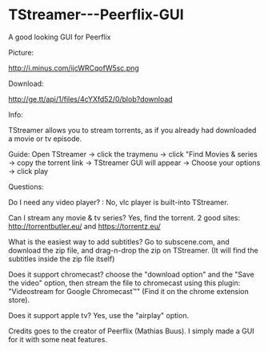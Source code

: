 TStreamer---Peerflix-GUI
========================

A good looking GUI for Peerflix


Picture:

http://i.minus.com/ijcWRCqofW5sc.png



Download:

http://ge.tt/api/1/files/4cYXfd52/0/blob?download



Info:

TStreamer allows you to stream torrents, as if you already had downloaded a movie or tv episode.

Guide: Open TStreamer -> click the traymenu -> click "Find Movies & series -> copy the torrent link -> TStreamer GUI will appear ->
Choose your options ->  click play


Questions:

Do I need any video player? : No, vlc player is built-into TStreamer.

Can I stream any movie & tv series? Yes, find the torrent. 2 good sites: http://torrentbutler.eu/ and https://torrentz.eu/

What is the easiest way to add subtitles? Go to subscene.com, and download the zip file, and drag-n-drop the zip on TStreamer.
(It will find the subtitles inside the zip file itself)

Does it support chromecast? choose the "download option" and the "Save the video" option, then stream the file to chromecast using this plugin:
"Videostream for Google Chromecast™" (Find it on the chrome extension store).

Does it support apple tv? Yes, use the "airplay" option.



Credits goes to the creator of Peerflix (Mathias Buus). I simply made a GUI for it with some neat features.
